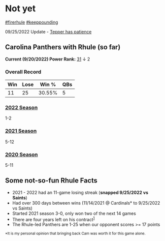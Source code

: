 # Not yet

[#firerhule](https://twitter.com/hashtag/firerhule)
[#keeppounding](https://twitter.com/hashtag/keeppounding)

09/25/2022 Update - [Tepper has patience](https://www.nfl.com/news/panthers-owner-david-tepper-expected-to-be-patient-with-head-coach-matt-rhule-as)

## Carolina Panthers with Rhule (so far)

**Current (9/20/2022) Power Rank:** [31](https://www.nfl.com/news/nfl-power-rankings-week-3-2022-nfl-season) &darr; 2

### Overall Record

| Win | Lose | Win % | QBs |
|-----|------|-------|-----|
| 11 | 25 | 30.55% | 5 |

### [2022 Season](https://www.panthers.com/schedule/2022/)

1-2

### [2021 Season](https://www.panthers.com/schedule/2021/)

5-12

### [2020 Season](https://www.panthers.com/schedule/2020/)

5-11

## Some not-so-fun Rhule Facts

- 2021 - 2022 had an 11-game losing streak (**snapped 9/25/2022 vs Saints**)
- Had over 300 days between wins (11/14/2021 @ Cardinals* to 9/25/2022 vs Saints)
- Started 2021 season 3-0, only won two of the next 14 games
- There are four years left on his contract<sup>[1](https://www.si.com/nfl/2022/01/08/carolina-panthers-plan-to-keep-matt-rhule-for-2022-season)</sup>
- The Rhule-led Panthers are 1-25 when our opponent scores >= 17 points

<sub>*It is my personal opinion that bringing back Cam was worth it for this game alone.</sub>
